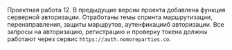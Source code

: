 Проектная работа 12.
В предыдущие версии проекта добавлена функция серверной авторизации.
Отработаны темы спринта маршрутизации, перенаправления, защиты маршрутов, аутенфикацииб авторизации.
Все запросы на авторизацию, регистрацию и проверку токена должны работают через сервис `https://auth.nomoreparties.co`.
